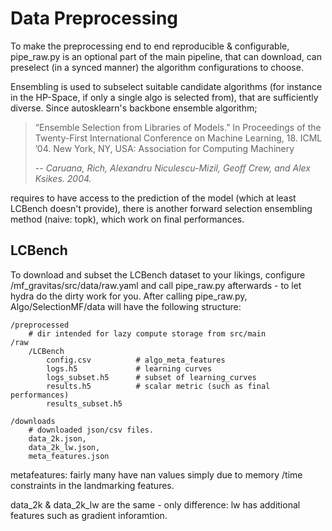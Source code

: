 # Data Preprocessing

To make the preprocessing end to end reproducible & configurable, pipe_raw.py is an optional part of
the main pipeline, that can download, can preselect (in a synced manner) the algorithm
configurations to choose.

Ensembling is used to subselect suitable candidate algorithms (for instance in the HP-Space, if only
a single algo is selected from), that are sufficiently diverse. Since autosklearn's backbone
ensemble algorithm;

> “Ensemble Selection from Libraries of Models.”
> In Proceedings of the Twenty-First International
> Conference on Machine Learning, 18. ICML ’04. New York, NY, USA: Association for Computing
> Machinery
>
> -- <cite>Caruana, Rich, Alexandru Niculescu-Mizil, Geoff Crew, and Alex Ksikes. 2004.</cite>

requires to have access to the prediction of the model (which at least LCBench doesn't provide),
there is another forward selection ensembling method (naive: topk), which work on final
performances.

## LCBench

To download and subset the LCBench dataset to your likings, configure /mf_gravitas/src/data/raw.yaml
and call pipe_raw.py afterwards - to let hydra do the dirty work for you. After calling pipe_raw.py,
Algo/SelectionMF/data will have the following structure:

```
/preprocessed
    # dir intended for lazy compute storage from src/main
/raw
    /LCBench
        config.csv          # algo_meta_features
        logs.h5             # learning curves
        logs_subset.h5      # subset of learning_curves
        results.h5          # scalar metric (such as final performances)
        results_subset.h5
    
/downloads
    # downloaded json/csv files. 
    data_2k.json, 
    data_2k_lw.json,
    meta_features.json 
```

metafeatures: fairly many have nan values simply due to memory /time constraints in the landmarking
features.

data_2k & data_2k_lw are the same - only difference: lw has additional features such as gradient
inforamtion.
